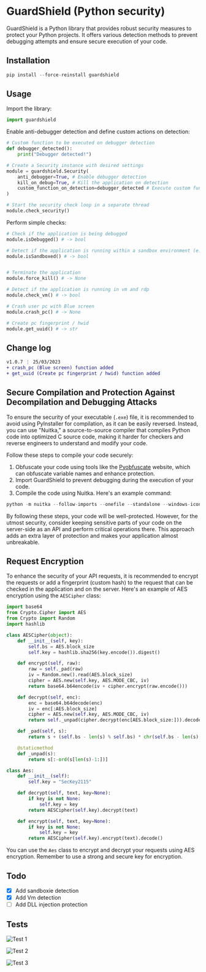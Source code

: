 # GuardShield (Python security)

GuardShield is a Python library that provides robust security measures to protect your Python projects. It offers various detection methods to prevent debugging attempts and ensure secure execution of your code.

## Installation

```python
pip install --force-reinstall guardshield
```

## Usage
Import the library:
```python
import guardshield
```

Enable anti-debugger detection and define custom actions on detection:
```python
# Custom function to be executed on debugger detection
def debugger_detected():
    print("Debugger detected!")

# Create a Security instance with desired settings
module = guardshield.Security(
    anti_debugger=True, # Enable debugger detection
    kill_on_debug=True, # Kill the application on detection
    custom_function_on_detection=debugger_detected # Execute custom function on detection
)

# Start the security check loop in a separate thread
module.check_security()
```

Perform simple checks:
```python
# Check if the application is being debugged
module.isDebugged() # -> bool

# Detect if the application is running within a sandbox environment (e.g., Sandboxie)
module.isSandboxed() # -> bool


# Terminate the application
module.force_kill() # -> None

# Detect if the application is running in vm and rdp
module.check_vm() # -> bool

# Crash user pc with Blue screen
module.crash_pc() # -> None

# Create pc fingerprint / hwid
module.get_uuid() # -> str

```

## Change log
```diff
v1.0.7 ⋮ 25/03/2023
+ crash_pc (Blue screen) function added
+ get_uuid (Create pc fingerprint / hwid) function added
```


## Secure Compilation and Protection Against Decompilation and Debugging Attacks

To ensure the security of your executable (`.exe`) file, it is recommended to avoid using PyInstaller for compilation, as it can be easily reversed. Instead, you can use "Nuitka," a source-to-source compiler that compiles Python code into optimized C source code, making it harder for checkers and reverse engineers to understand and modify your code.

Follow these steps to compile your code securely:

1. Obfuscate your code using tools like the [Pyobfuscate](https://pyob.oxyry.com/) website, which can obfuscate variable names and enhance protection.
2. Import GuardShield to prevent debugging during the execution of your code.
3. Compile the code using Nuitka. Here's an example command:

```python
python -m nuitka --follow-imports --onefile --standalone --windows-icon-from-ico=icon.ico main.py
```

By following these steps, your code will be well-protected. However, for the utmost security, consider keeping sensitive parts of your code on the server-side as an API and perform critical operations there. This approach adds an extra layer of protection and makes your application almost unbreakable.

## Request Encryption

To enhance the security of your API requests, it is recommended to encrypt the requests or add a fingerprint (custom hash) to the request that can be checked in the application and on the server. Here's an example of AES encryption using the `AESCipher` class:

```python
import base64
from Crypto.Cipher import AES
from Crypto import Random
import hashlib

class AESCipher(object):
    def __init__(self, key):
        self.bs = AES.block_size
        self.key = hashlib.sha256(key.encode()).digest()

    def encrypt(self, raw):
        raw = self._pad(raw)
        iv = Random.new().read(AES.block_size)
        cipher = AES.new(self.key, AES.MODE_CBC, iv)
        return base64.b64encode(iv + cipher.encrypt(raw.encode()))

    def decrypt(self, enc):
        enc = base64.b64decode(enc)
        iv = enc[:AES.block_size]
        cipher = AES.new(self.key, AES.MODE_CBC, iv)
        return self._unpad(cipher.decrypt(enc[AES.block_size:])).decode('utf-8')

    def _pad(self, s):
        return s + (self.bs - len(s) % self.bs) * chr(self.bs - len(s) % self.bs)

    @staticmethod
    def _unpad(s):
        return s[:-ord(s[len(s)-1:])]

class Aes:
    def __init__(self):
        self.key = "SecKey2115"

    def decrypt(self, text, key=None):
        if key is not None:
            self.key = key
        return AESCipher(self.key).decrypt(text)

    def encrypt(self, text, key=None):
        if key is not None:
            self.key = key
        return AESCipher(self.key).encrypt(text).decode()
```

You can use the `Aes` class to encrypt and decrypt your requests using AES encryption. Remember to use a strong and secure key for encryption.


## Todo

- [x] Add sandboxie detection
- [x] Add Vm detection
- [ ] Add DLL injection protection

## Tests

![Test 1](https://github.com/OxynDev/guardshield/blob/ac9b56845ff0deb4de33363abe4025e119e830b7/temp/1.gif)

![Test 2](https://github.com/OxynDev/guardshield/blob/4c971d7bebb2a04d54e7819561f5d850655a1881/temp/2.gif)

![Test 3](https://github.com/OxynDev/guardshield/blob/bd7c082bf12272f35e63988267df144039d70873/temp/3.gif)
